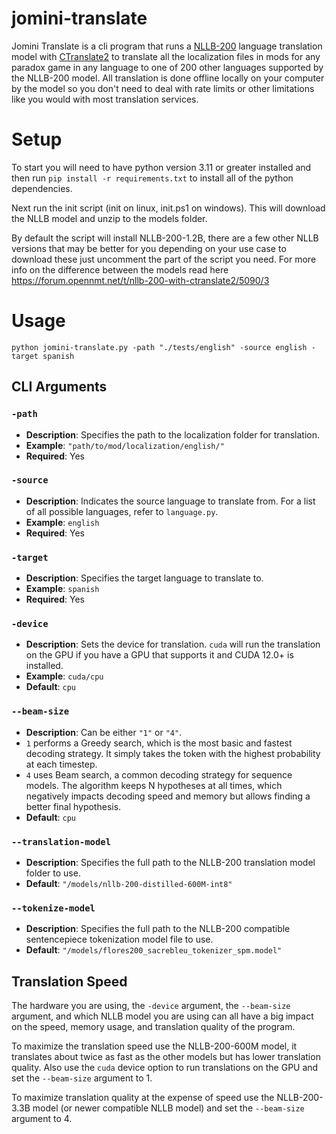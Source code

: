 # jomini-translate

Jomini Translate is a cli program that runs a [NLLB-200](https://forum.opennmt.net/t/nllb-200-with-ctranslate2/5090) language translation model with [CTranslate2](https://github.com/OpenNMT/CTranslate2) to translate all the localization files in mods for any paradox game in any language to one of 200 other languages supported by the NLLB-200 model. All translation is done offline locally on your computer by the model so you don't need to deal with rate limits or other limitations like you would with most translation services.

# Setup

To start you will need to have python version 3.11 or greater installed and then run `pip install -r requirements.txt` to install all of the python dependencies.

Next run the init script (init on linux, init.ps1 on windows). This will download the NLLB model and unzip to the models folder.

By default the script will install NLLB-200-1.2B, there are a few other NLLB versions that may be better for you depending on your use case to download these just uncomment the part of the script you need.
For more info on the difference between the models read here https://forum.opennmt.net/t/nllb-200-with-ctranslate2/5090/3

# Usage

`python jomini-translate.py -path "./tests/english" -source english -target spanish`

## CLI Arguments

### `-path`
- **Description**: Specifies the path to the localization folder for translation.
- **Example**: `"path/to/mod/localization/english/"`
- **Required**: Yes

### `-source`
- **Description**: Indicates the source language to translate from. For a list of all possible languages, refer to `language.py`.
- **Example**: `english`
- **Required**: Yes

### `-target`
- **Description**: Specifies the target language to translate to.
- **Example**: `spanish`
- **Required**: Yes

### `-device`
- **Description**: Sets the device for translation. `cuda` will run the translation on the GPU if you have a GPU that supports it and CUDA 12.0+ is installed.
- **Example**: `cuda/cpu`
- **Default**: `cpu`

### `--beam-size`
- **Description**: Can be either `"1"` or `"4"`.
 - `1` performs a Greedy search, which is the most basic and fastest decoding strategy. It simply takes the token with the highest probability at each timestep.
 - `4` uses Beam search, a common decoding strategy for sequence models. The algorithm keeps N hypotheses at all times, which negatively impacts decoding speed and memory but allows finding a better final hypothesis.
 - **Default**: `cpu`


### `--translation-model`
- **Description**: Specifies the full path to the NLLB-200 translation model folder to use.
- **Default**: `"/models/nllb-200-distilled-600M-int8"`

### `--tokenize-model`
- **Description**: Specifies the full path to the NLLB-200 compatible sentencepiece tokenization model file to use.
- **Default**: `"/models/flores200_sacrebleu_tokenizer_spm.model"`


## Translation Speed

The hardware you are using, the `-device` argument, the `--beam-size` argument, and which NLLB model you are using can all have a big impact on the speed, memory usage, and translation quality of the program.

To maximize the translation speed use the NLLB-200-600M model, it translates about twice as fast as the other models but has lower translation quality. Also use the `cuda` device option to run translations on the GPU and set the `--beam-size` argument to 1.

To maximize translation quality at the expense of speed use the NLLB-200-3.3B model (or newer compatible NLLB model) and set the `--beam-size` argument to 4.
